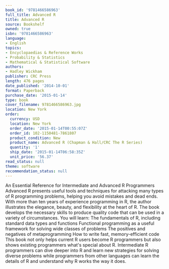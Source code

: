 ```yaml
---
book_id: '9781466586963'
full_title: Advanced R
title: Advanced R
source: Bookshelf
owned: true
isbn: '9781466586963'
language:
- English
topics:
- Encyclopaedias & Reference Works
- Probability & Statistics
- Mathematical & Statistical Software
authors:
- Hadley Wickham
publisher: CRC Press
length: 476 pages
date_published: '2014-10-01'
format: Paperback
purchase_date: '2015-01-14'
type: book
cover_filename: 9781466586963.jpg
location: New York
order:
  currency: USD
  location: New York
  order_date: '2015-01-14T00:55:07Z'
  order_id: 102-1150481-7861807
  product_condition: New
  product_name: Advanced R (Chapman & Hall/CRC The R Series)
  quantity: '1'
  ship_date: '2015-01-14T06:58:35Z'
  unit_price: '56.37'
read_status: null
theme: software
recommendation_status: null
---
```

An Essential Reference for Intermediate and Advanced R Programmers
Advanced R presents useful tools and techniques for attacking many types of R programming problems, helping you avoid mistakes and dead ends. With more than ten years of experience programming in R, the author illustrates the elegance, beauty, and flexibility at the heart of R.
The book develops the necessary skills to produce quality code that can be used in a variety of circumstances. You will learn:
The fundamentals of R, including standard data types and functions Functional programming as a useful framework for solving wide classes of problems The positives and negatives of metaprogramming How to write fast, memory-efficient code
This book not only helps current R users become R programmers but also shows existing programmers what's special about R. Intermediate R programmers can dive deeper into R and learn new strategies for solving diverse problems while programmers from other languages can learn the details of R and understand why R works the way it does.

